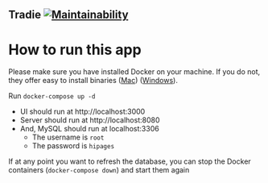 ## Tradie [![Maintainability](https://api.codeclimate.com/v1/badges/48e1d9356277eeca3ffe/maintainability)](https://codeclimate.com/github/gmrsagar/sw-solution/maintainability)


# How to run this app

Please make sure you have installed Docker on your machine. If you do not, they offer easy to install binaries ([Mac](https://docs.docker.com/docker-for-mac/install/)) ([Windows](https://docs.docker.com/docker-for-windows/install/)).


Run `docker-compose up -d`
* UI should run at http://localhost:3000 
* Server should run at http://localhost:8080
* And, MySQL should run at localhost:3306
    * The username is `root`
    * The password is `hipages`

If at any point you want to refresh the database, you can stop the Docker containers (`docker-compose down`) and start them again
